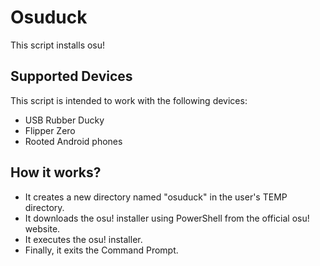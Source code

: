 # Osuduck
This script installs osu!

## Supported Devices

This script is intended to work with the following devices:

- USB Rubber Ducky
- Flipper Zero
- Rooted Android phones



## How it works?
- It creates a new directory named "osuduck" in the user's TEMP directory.
- It downloads the osu! installer using PowerShell from the official osu! website.
- It executes the osu! installer.
- Finally, it exits the Command Prompt.
